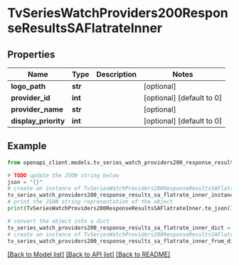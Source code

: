 # TvSeriesWatchProviders200ResponseResultsSAFlatrateInner


## Properties

Name | Type | Description | Notes
------------ | ------------- | ------------- | -------------
**logo_path** | **str** |  | [optional] 
**provider_id** | **int** |  | [optional] [default to 0]
**provider_name** | **str** |  | [optional] 
**display_priority** | **int** |  | [optional] [default to 0]

## Example

```python
from openapi_client.models.tv_series_watch_providers200_response_results_sa_flatrate_inner import TvSeriesWatchProviders200ResponseResultsSAFlatrateInner

# TODO update the JSON string below
json = "{}"
# create an instance of TvSeriesWatchProviders200ResponseResultsSAFlatrateInner from a JSON string
tv_series_watch_providers200_response_results_sa_flatrate_inner_instance = TvSeriesWatchProviders200ResponseResultsSAFlatrateInner.from_json(json)
# print the JSON string representation of the object
print(TvSeriesWatchProviders200ResponseResultsSAFlatrateInner.to_json())

# convert the object into a dict
tv_series_watch_providers200_response_results_sa_flatrate_inner_dict = tv_series_watch_providers200_response_results_sa_flatrate_inner_instance.to_dict()
# create an instance of TvSeriesWatchProviders200ResponseResultsSAFlatrateInner from a dict
tv_series_watch_providers200_response_results_sa_flatrate_inner_from_dict = TvSeriesWatchProviders200ResponseResultsSAFlatrateInner.from_dict(tv_series_watch_providers200_response_results_sa_flatrate_inner_dict)
```
[[Back to Model list]](../README.md#documentation-for-models) [[Back to API list]](../README.md#documentation-for-api-endpoints) [[Back to README]](../README.md)


